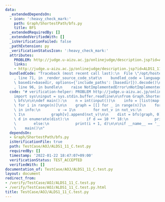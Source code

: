 ```yaml
---
data:
  _extendedDependsOn:
  - icon: ':heavy_check_mark:'
    path: Graph/ShortestPath/bfs.py
    title: BFS
  _extendedRequiredBy: []
  _extendedVerifiedWith: []
  _isVerificationFailed: false
  _pathExtension: py
  _verificationStatusIcon: ':heavy_check_mark:'
  attributes:
    PROBLEM: http://judge.u-aizu.ac.jp/onlinejudge/description.jsp?id=ALDS1_11_C
    links:
    - http://judge.u-aizu.ac.jp/onlinejudge/description.jsp?id=ALDS1_11_C
  bundledCode: "Traceback (most recent call last):\n  File \"/opt/hostedtoolcache/Python/3.10.6/x64/lib/python3.10/site-packages/onlinejudge_verify/documentation/build.py\"\
    , line 71, in _render_source_code_stat\n    bundled_code = language.bundle(stat.path,\
    \ basedir=basedir, options={'include_paths': [basedir]}).decode()\n  File \"/opt/hostedtoolcache/Python/3.10.6/x64/lib/python3.10/site-packages/onlinejudge_verify/languages/python.py\"\
    , line 96, in bundle\n    raise NotImplementedError\nNotImplementedError\n"
  code: "# verification-helper: PROBLEM http://judge.u-aizu.ac.jp/onlinejudge/description.jsp?id=ALDS1_11_C\n\
    import sys\ninput = sys.stdin.buffer.readline\n\nfrom Graph.ShortestPath.bfs import\
    \ bfs\n\n\ndef main():\n    n = int(input())\n    info = [list(map(int, input().split()))\
    \ for i in range(n)]\n\n    graph = [[] for _ in range(n)]\n    for v, k, *nxt_vs\
    \ in info:\n        v -= 1\n        for nxt_v in nxt_vs:\n            nxt_v -=\
    \ 1\n            graph[v].append(nxt_v)\n\n    dist = bfs(graph, 0)\n    for i,\
    \ d in enumerate(dist):\n        if d == 10 ** 18:\n            print(i + 1, -1)\n\
    \        else:\n            print(i + 1, d)\n\n\nif __name__ == '__main__':\n\
    \    main()\n"
  dependsOn:
  - Graph/ShortestPath/bfs.py
  isVerificationFile: true
  path: TestCase/AOJ/ALDS1_11_C.test.py
  requiredBy: []
  timestamp: '2022-01-22 18:47:07+09:00'
  verificationStatus: TEST_ACCEPTED
  verifiedWith: []
documentation_of: TestCase/AOJ/ALDS1_11_C.test.py
layout: document
redirect_from:
- /verify/TestCase/AOJ/ALDS1_11_C.test.py
- /verify/TestCase/AOJ/ALDS1_11_C.test.py.html
title: TestCase/AOJ/ALDS1_11_C.test.py
---
```

